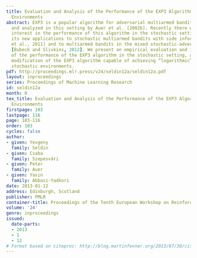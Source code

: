 ```yaml
---
title: Evaluation and Analysis of the Performance of the EXP3 Algorithm in Stochastic
  Environments
abstract: EXP3 is a popular algorithm for adversarial multiarmed bandits, suggested
  and analyzed in this setting by Auer et al. [2002b]. Recently there was an increased
  interest in the performance of this algorithm in the stochastic setting, due to
  its new applications to stochastic multiarmed bandits with side information [Seldin
  et al., 2011] and to multiarmed bandits in the mixed stochastic-adversarial setting
  [Bubeck and Slivkins, 2012]. We present an empirical evaluation and improved analysis
  of the performance of the EXP3 algorithm in the stochastic setting, as well as a
  modification of the EXP3 algorithm capable of achieving “logarithmic” regret in
  stochastic environments.
pdf: http://proceedings.mlr.press/v24/seldin12a/seldin12a.pdf
layout: inproceedings
series: Proceedings of Machine Learning Research
id: seldin12a
month: 0
tex_title: Evaluation and Analysis of the Performance of the EXP3 Algorithm in Stochastic
  Environments
firstpage: 103
lastpage: 116
page: 103-116
order: 103
cycles: false
author:
- given: Yevgeny
  family: Seldin
- given: Csaba
  family: Szepesvári
- given: Peter
  family: Auer
- given: Yasin
  family: Abbasi-Yadkori
date: 2013-01-12
address: Edinburgh, Scotland
publisher: PMLR
container-title: Proceedings of the Tenth European Workshop on Reinforcement Learning
volume: '24'
genre: inproceedings
issued:
  date-parts:
  - 2013
  - 1
  - 12
# Format based on citeproc: http://blog.martinfenner.org/2013/07/30/citeproc-yaml-for-bibliographies/
---
```

